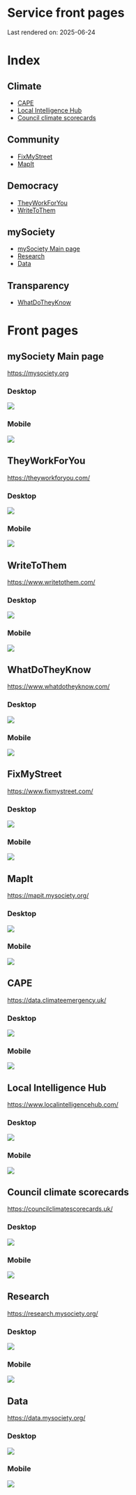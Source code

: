 
# Service front pages

Last rendered on: 2025-06-24

# Index

## Climate
- [CAPE](#cape)
- [Local Intelligence Hub](#local-intelligence-hub)
- [Council climate scorecards](#council-climate-scorecards)

## Community
- [FixMyStreet](#fixmystreet)
- [MapIt](#mapit)

## Democracy
- [TheyWorkForYou](#theyworkforyou)
- [WriteToThem](#writetothem)

## mySociety
- [mySociety Main page](#mysociety-main-page)
- [Research](#research)
- [Data](#data)

## Transparency
- [WhatDoTheyKnow](#whatdotheyknow)


# Front pages



## mySociety Main page

https://mysociety.org

### Desktop

![](images/mysociety-org-full-screen.png)

### Mobile

![](images/mysociety-org-mobile.png)




## TheyWorkForYou

https://theyworkforyou.com/

### Desktop

![](images/theyworkforyou-full-screen.png)

### Mobile

![](images/theyworkforyou-mobile.png)




## WriteToThem

https://www.writetothem.com/

### Desktop

![](images/writetothem-full-screen.png)

### Mobile

![](images/writetothem-mobile.png)




## WhatDoTheyKnow

https://www.whatdotheyknow.com/

### Desktop

![](images/wdtk-full-screen.png)

### Mobile

![](images/wdtk-mobile.png)




## FixMyStreet

https://www.fixmystreet.com/

### Desktop

![](images/fms-full-screen.png)

### Mobile

![](images/fms-mobile.png)




## MapIt

https://mapit.mysociety.org/

### Desktop

![](images/mapit-full-screen.png)

### Mobile

![](images/mapit-mobile.png)




## CAPE

https://data.climateemergency.uk/

### Desktop

![](images/cape-full-screen.png)

### Mobile

![](images/cape-mobile.png)




## Local Intelligence Hub

https://www.localintelligencehub.com/

### Desktop

![](images/lih-full-screen.png)

### Mobile

![](images/lih-mobile.png)




## Council climate scorecards

https://councilclimatescorecards.uk/

### Desktop

![](images/scorecards-full-screen.png)

### Mobile

![](images/scorecards-mobile.png)




## Research

https://research.mysociety.org/

### Desktop

![](images/research-site-full-screen.png)

### Mobile

![](images/research-site-mobile.png)




## Data

https://data.mysociety.org/

### Desktop

![](images/data-portal-full-screen.png)

### Mobile

![](images/data-portal-mobile.png)


